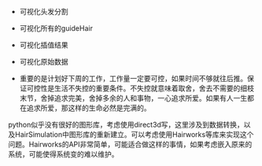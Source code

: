 * 可视化头发分割
* 可视化所有的guideHair
* 可视化插值结果
* 可视化原始数据

* 重要的是计划好下周的工作，工作量一定要可控，如果时间不够就往后推。保证可控性是生活不失控的重要条件。不失控就意味着取舍，舍去不需要的细枝末节，舍掉追求完美，舍掉多余的人和事物，一心追求所爱。如果有人一生都在追求所爱，那这样的生命必然是完满的。

python似乎没有很好的图形库，考虑使用direct3d写，这里涉及到数据转换，以及HairSimulation中图形库的重新建立。可以考虑使用Hairworks等库来实现这个问题。Hairworks的API非常简单，可能适合做这样的事情，如果考虑嵌入原来的系统，可能使得系统变的难以维护。
